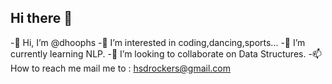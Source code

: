 ## Hi there 👋
-👋 Hi, I’m @dhoophs
-👀 I’m interested in coding,dancing,sports...
-🌱 I’m currently learning NLP.
-💞️ I’m looking to collaborate on Data Structures.
-📫 How to reach me mail me to : hsdrockers@gmail.com

<!--
**dhoophs/dhoophs** is a ✨ _special_ ✨ repository because its `README.md` (this file) appears on your GitHub profile.



